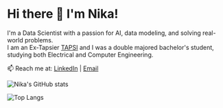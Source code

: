 # Hi there 👋 I'm Nika!

I'm a Data Scientist with a passion for AI, data modeling, and solving real-world problems.  
I am an Ex-Tapsier [TAPSI](https://tapsi.ir) and I was a double majored bachelor's student, studying both Electrical and Computer Engineering.


📫 Reach me at: [LinkedIn](https://www.linkedin.com/in/nika-soltani-tehrani/) | [Email](mailto:nsoltanitehraniw@gmail.com)


![Nika's GitHub stats](https://github-readme-stats.vercel.app/api?username=nika-soltani&show_icons=true&theme=radical)


![Top Langs](https://github-readme-stats.vercel.app/api/top-langs/?username=nika-soltani&layout=compact)

